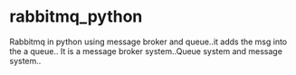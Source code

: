 # rabbitmq_python
Rabbitmq in python using message broker and queue..it adds the msg into the a queue.. It is a message broker system..Queue system and message system..
